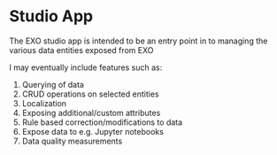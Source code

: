 # Studio App

The EXO studio app is intended to be an entry point in to managing the various data entities exposed from EXO

I may eventually include features such as:

1. Querying of data
2. CRUD operations on selected entities
3. Localization
4. Exposing additional/custom attributes
5. Rule based correction/modifications to data
6. Expose data to e.g. Jupyter notebooks
7. Data quality measurements
